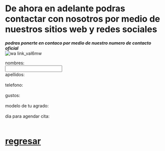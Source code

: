    
   # De ahora en adelante podras contactar con nosotros por medio de nuestros sitios web y redes sociales   

***podras ponerte en contaco por medio de nuestro numero de contacto oficial***   
![wa link_val6mw](https://user-images.githubusercontent.com/99847355/158484567-17232bd0-7f31-4f21-94d9-e9925dc05545.png)   

<form>
 <label for="name">nombres:</label><br>
 <input type="text" id="name" name="name" valve= "tus nombres"><br>
 <label for="lname">apellidos:</label><br>
 <imput type="text" id="lname" name="lname" valve= "apellidos"><br>
 <label for="telefono">telefono:</label><br>
 <imput type="text" id="telefono" telefono="telefono" valve= "telefono"><br>
 <label for="gustos">gustos:</label><br>
 <imput type="text" id="gustos" gustos="gustos" valve= "gustos"><br>
 <label for="modelo de tu agrado">modelo de tu agrado:</label><br>
 <imput tipe="text" id="modelo de tu agrado" modelo de tu agrado="modelo de tu agrado" valve= "modelo de tu agrado"><br>
 <label for="dia para agendar cita">dia para agendar cita:</label><br>
 <imput tipe="text" id="dia para agendar cita" dia para agendar cita="dia para agendar cita" valve= "dia para agendar cita"><br>

   
 # [regresar](./index.md)
